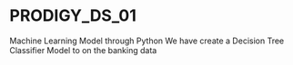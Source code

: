 # PRODIGY_DS_01
Machine Learning Model through Python
We have create a Decision Tree Classifier Model to on the banking data

